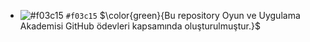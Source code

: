 - ![#f03c15](https://placehold.co/15x15/f03c15/f03c15.png) `#f03c15`
$\color{green}{Bu repository Oyun ve Uygulama Akademisi GitHub ödevleri kapsamında oluşturulmuştur.}$
